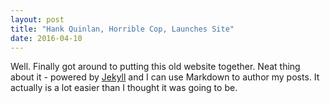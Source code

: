 ```yaml
---
layout: post
title: "Hank Quinlan, Horrible Cop, Launches Site"
date: 2016-04-10
---
```


Well. Finally got around to putting this old website together. Neat thing about it - powered by [Jekyll](http://jekyllrb.com) and I can use Markdown to author my posts. It actually is a lot easier than I thought it was going to be.
